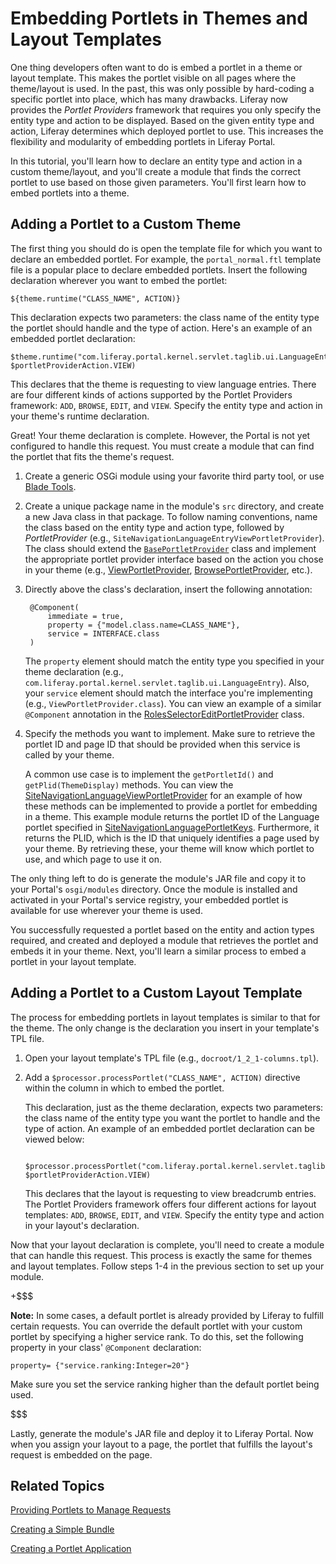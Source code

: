 # Embedding Portlets in Themes and Layout Templates [](id=embedding-portlets-in-themes-and-layout-templates)

One thing developers often want to do is embed a portlet in a theme or layout
template. This makes the portlet visible on all pages where the theme/layout is
used. In the past, this was only possible by hard-coding a specific portlet into
place, which has many drawbacks. Liferay now provides the *Portlet Providers*
framework that requires you only specify the entity type and action to be
displayed. Based on the given entity type and action, Liferay determines which
deployed portlet to use. This increases the flexibility and modularity of
embedding portlets in Liferay Portal.

In this tutorial, you'll learn how to declare an entity type and action in a
custom theme/layout, and you'll create a module that finds the correct portlet
to use based on those given parameters. You'll first learn how to embed portlets
into a theme.

## Adding a Portlet to a Custom Theme [](id=adding-a-portlet-to-a-custom-theme)

The first thing you should do is open the template file for which you want to
declare an embedded portlet. For example, the `portal_normal.ftl` template file
is a popular place to declare embedded portlets. Insert the following
declaration wherever you want to embed the portlet:

    ${theme.runtime("CLASS_NAME", ACTION)}

This declaration expects two parameters: the class name of the entity type the
portlet should handle and the type of action. Here's an example of an embedded
portlet declaration: 

    $theme.runtime("com.liferay.portal.kernel.servlet.taglib.ui.LanguageEntry", $portletProviderAction.VIEW)

This declares that the theme is requesting to view language entries. There are
four different kinds of actions supported by the Portlet Providers framework:
`ADD`, `BROWSE`, `EDIT`, and `VIEW`. Specify the entity type and action in your
theme's runtime declaration.

Great! Your theme declaration is complete. However, the Portal is not yet
configured to handle this request. You must create a module that can
find the portlet that fits the theme's request.

1. Create a generic OSGi module using your favorite third party tool, or use
[Blade Tools](/develop/tutorials/-/knowledge_base/7-0/using-blade-to-create-modules). 

2. Create a unique package name in the module's `src` directory, and create a
   new Java class in that package. To follow naming conventions, name the class
   based on the entity type and action type, followed by *PortletProvider*
   (e.g., `SiteNavigationLanguageEntryViewPortletProvider`). The class should
   extend the
   [`BasePortletProvider`](https://github.com/liferay/liferay-portal/blob/master/portal-service/src/com/liferay/portal/kernel/portlet/BasePortletProvider.java)
   class and implement the appropriate portlet provider interface based on the
   action you chose in your theme (e.g.,
   [ViewPortletProvider](https://github.com/liferay/liferay-portal/blob/master/portal-service/src/com/liferay/portal/kernel/portlet/ViewPortletProvider.java),
   [BrowsePortletProvider](https://github.com/liferay/liferay-portal/blob/master/portal-service/src/com/liferay/portal/kernel/portlet/BrowsePortletProvider.java),
   etc.).

3. Directly above the class's declaration, insert the following annotation:

        @Component(
            immediate = true,
            property = {"model.class.name=CLASS_NAME"},
            service = INTERFACE.class
        )

    The `property` element should match the entity type you specified in your
    theme declaration (e.g.,
    `com.liferay.portal.kernel.servlet.taglib.ui.LanguageEntry`). Also, your
    `service` element should match the interface you're implementing (e.g.,
    `ViewPortletProvider.class`). You can view an example of a similar
    `@Component` annotation in the
    [RolesSelectorEditPortletProvider](https://github.com/liferay/liferay-portal/blob/master/modules/apps/roles/roles-selector-web/src/main/java/com/liferay/roles/selector/web/portlet/RolesSelectorEditPortletProvider.java)
    class.

4. Specify the methods you want to implement. Make sure to retrieve the
   portlet ID and page ID that should be provided when this service is called by
   your theme.

    A common use case is to implement the `getPortletId()` and
    `getPlid(ThemeDisplay)` methods. You can view the
    [SiteNavigationLanguageViewPortletProvider](https://github.com/liferay/liferay-portal/blob/master/modules/apps/site-navigation/site-navigation-language-web/src/main/java/com/liferay/site/navigation/language/web/portlet/SiteNavigationLanguageViewPortletProvider.java)
    for an example of how these methods can be implemented to provide a portlet
    for embedding in a theme. This example module returns the portlet ID of the
    Language portlet specified in
    [SiteNavigationLanguagePortletKeys](https://github.com/liferay/liferay-portal/blob/master/modules/apps/site-navigation/site-navigation-language-web/src/main/java/com/liferay/site/navigation/language/web/constants/SiteNavigationLanguagePortletKeys.java).
    Furthermore, it returns the PLID, which is the ID that uniquely identifies a
    page used by your theme. By retrieving these, your theme will know which
    portlet to use, and which page to use it on.

The only thing left to do is generate the module's JAR file and copy it to your
Portal's `osgi/modules` directory. Once the module is installed and activated in
your Portal's service registry, your embedded portlet is available for
use wherever your theme is used.

You successfully requested a portlet based on the entity and action types
required, and created and deployed a module that retrieves the portlet and
embeds it in your theme. Next, you'll learn a similar process to embed a portlet
in your layout template.

## Adding a Portlet to a Custom Layout Template [](id=adding-a-portlet-to-a-custom-layout-template)

The process for embedding portlets in layout templates is similar to that for the
theme. The only change is the declaration you insert in your template's TPL
file.

1. Open your layout template's TPL file (e.g., `docroot/1_2_1-columns.tpl`).

2. Add a `$processor.processPortlet("CLASS_NAME", ACTION)` directive within the
   column in which to embed the portlet.

    This declaration, just as the theme declaration, expects two parameters: the
    class name of the entity type you want the portlet to handle and the type
    of action. An example of an embedded portlet declaration can be viewed
    below:

        $processor.processPortlet("com.liferay.portal.kernel.servlet.taglib.ui.BreadcrumbEntry", $portletProviderAction.VIEW)

    This declares that the layout is requesting to view breadcrumb entries. The
    Portlet Providers framework offers four different actions for layout
    templates: `ADD`, `BROWSE`, `EDIT`, and `VIEW`. Specify the entity type and
    action in your layout's declaration.

Now that your layout declaration is complete, you'll need to create a module
that can handle this request. This process is exactly the same for themes and
layout templates. Follow steps 1-4 in the previous section to set up your
module.

+$$$

**Note:** In some cases, a default portlet is already provided by Liferay to
fulfill certain requests. You can override the default portlet with your custom
portlet by specifying a higher service rank. To do this, set the following
property in your class' `@Component` declaration:

    property= {"service.ranking:Integer=20"}

Make sure you set the service ranking higher than the default portlet being used.

$$$

Lastly, generate the module's JAR file and deploy it to Liferay Portal. Now when
you assign your layout to a page, the portlet that fulfills the layout's request
is embedded on the page.

## Related Topics [](id=related-topics)

[Providing Portlets to Manage Requests](/develop/tutorials/-/knowledge_base/7-0/providing-portlets-to-manage-requests)

[Creating a Simple Bundle](/develop/tutorials/-/knowledge_base/7-0/creating-a-simple-bundle)

[Creating a Portlet Application](/develop/tutorials/-/knowledge_base/7-0/creating-a-portlet-application)
